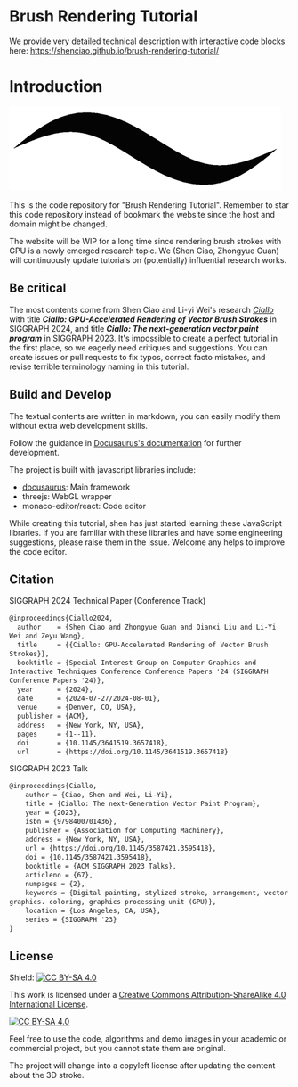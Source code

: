 # Brush Rendering Tutorial
We provide very detailed technical description with interactive code blocks here: https://shenciao.github.io/brush-rendering-tutorial/

# Introduction

![](./static/img/vanilla-stroke.png)

This is the code repository for "Brush Rendering Tutorial".
Remember to star this code repository instead of bookmark the website since the host and domain might be changed.

The website will be WIP for a long time since rendering brush strokes with GPU is a newly emerged research topic.
We (Shen Ciao, Zhongyue Guan) will continuously update tutorials on (potentially) influential research works.

## Be critical

The most contents come from Shen Ciao and Li-yi Wei's research _[Ciallo][Ciallo]_ with title **_Ciallo: GPU-Accelerated Rendering of Vector Brush Strokes_** in SIGGRAPH 2024, and title **_Ciallo: The next-generation vector paint program_** in SIGGRAPH 2023.
It's impossible to create a perfect tutorial in the first place, so we eagerly need critiques and suggestions.
You can create issues or pull requests to fix typos, correct facto mistakes, and revise terrible terminology naming in this tutorial.

## Build and Develop

The textual contents are written in markdown, you can easily modify them without extra web development skills.

Follow the guidance in [Docusaurus's documentation](https://docusaurus.io/docs/installation) for further development.

The project is built with javascript libraries include:

- [docusaurus](https://docusaurus.io/): Main framework
- threejs: WebGL wrapper
- monaco-editor/react: Code editor

While creating this tutorial, shen has just started learning these JavaScript libraries.
If you are familiar with these libraries and have some engineering suggestions, please raise them in the issue.
Welcome any helps to improve the code editor.

## Citation
SIGGRAPH 2024 Technical Paper (Conference Track)

    @inproceedings{Ciallo2024,
      author    = {Shen Ciao and Zhongyue Guan and Qianxi Liu and Li-Yi Wei and Zeyu Wang},
      title     = {{Ciallo: GPU-Accelerated Rendering of Vector Brush Strokes}},
      booktitle = {Special Interest Group on Computer Graphics and Interactive Techniques Conference Conference Papers '24 (SIGGRAPH Conference Papers '24)},
      year      = {2024},
      date      = {2024-07-27/2024-08-01},
      venue     = {Denver, CO, USA},
      publisher = {ACM},
      address   = {New York, NY, USA},
      pages     = {1--11},
      doi       = {10.1145/3641519.3657418},
      url       = {https://doi.org/10.1145/3641519.3657418}

SIGGRAPH 2023 Talk

    @inproceedings{Ciallo,
        author = {Ciao, Shen and Wei, Li-Yi},
        title = {Ciallo: The next-Generation Vector Paint Program},
        year = {2023},
        isbn = {9798400701436},
        publisher = {Association for Computing Machinery},
        address = {New York, NY, USA},
        url = {https://doi.org/10.1145/3587421.3595418},
        doi = {10.1145/3587421.3595418},
        booktitle = {ACM SIGGRAPH 2023 Talks},
        articleno = {67},
        numpages = {2},
        keywords = {Digital painting, stylized stroke, arrangement, vector graphics. coloring, graphics processing unit (GPU)},
        location = {Los Angeles, CA, USA},
        series = {SIGGRAPH '23}
    }

## License

Shield: [![CC BY-SA 4.0][cc-by-sa-shield]][cc-by-sa]

This work is licensed under a
[Creative Commons Attribution-ShareAlike 4.0 International License][cc-by-sa].

[![CC BY-SA 4.0][cc-by-sa-image]][cc-by-sa]

Feel free to use the code, algorithms and demo images in your academic or commercial project, but you cannot state them are original.

The project will change into a copyleft license after updating the content about the 3D stroke.

[cc-by-sa]: http://creativecommons.org/licenses/by-sa/4.0/
[cc-by-sa-image]: https://licensebuttons.net/l/by-sa/4.0/88x31.png
[cc-by-sa-shield]: https://img.shields.io/badge/License-CC%20BY--SA%204.0-lightgrey.svg
[Ciallo]: https://github.com/ShenCiao/Ciallo
